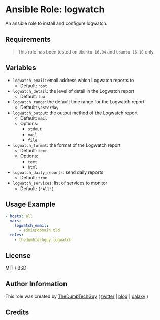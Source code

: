# Ansible Role: logwatch

An ansible role to install and configure logwatch.

## Requirements

> This role has been tested on `Ubuntu 16.04` and `Ubuntu 16.10` only.

## Variables

- `logwatch_email`: email address which Logwatch reports to
  - Default: `root`
- `logwatch_detail`: the level of detail in the Logwatch report
  - Default: `low`
- `logwatch_range`: the default time range for the Logwatch report
  - Default: `yesterday`
- `logwatch_output`: the output method of the Logwatch report
  - Default: `mail`
  - Options:
    - `stdout`
    - `mail`
    - `file`
- `logwatch_format`: the format of the Logwatch report
  - Default: `text`
  - Options:
    - `text`
    - `html`
- `logwatch_daily_reports`: send daily reports
  - Default: `true`
- `logwatch_services`: list of services to monitor
  - Default: `['All']`


## Usage Example

```yaml
- hosts: all
  vars:
    logwatch_email:
      - admin@domain.tld
  roles:
    - thedumbtechguy.logwatch
```


## License

MIT / BSD

## Author Information

This role was created by [TheDumbTechGuy](https://github.com/thedumbtechguy) ( [twitter](https://twitter.com/frostymarvelous) | [blog](https://thedumbtechguy.blogspot.com) | [galaxy](https://galaxy.ansible.com/thedumbtechguy/) )

## Credits